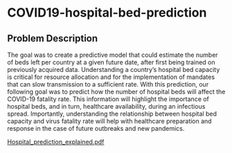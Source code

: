 # COVID19-hospital-bed-prediction

## Problem Description 
The goal was to create a predictive model that could estimate the number of beds left per country at a given future date, after first being trained on previously acquired data. Understanding a country’s hospital bed capacity is critical for resource allocation and for the implementation of mandates that can slow transmission to a sufficient rate. With this prediction, our following goal was to predict how the number of hospital beds will affect the COVID-19 fatality rate. This information will highlight the importance of hospital beds, and in turn, healthcare availability, during an infectious spread. Importantly, understanding the relationship between hospital bed capacity and virus fatality rate will help with healthcare preparation and response in the case of future outbreaks and new pandemics.

[Hospital_prediction_explained.pdf](https://github.com/avalmahsa/COVID19-hospital-bed-prediction/files/6261411/Hospital_prediction_explained.pdf)
